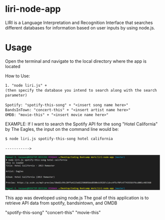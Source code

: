 # liri-node-app
LIRI is a Language Interpretation and Recognition Interface that searches different databases for information based on user inputs by using node.js.
# Usage
Open the terminal and navigate to the local directory where the app is located

How to Use:

    1. "node liri.js" +
    (then specify the database you intend to search along with the search parameter)

    Spotify: "spotify-this-song" + "<insert song name here>"
    BandsInTown: "concert-this" + "<insert artist name here>"
    OMDB: "movie-this" + "<insert movie name here>"


EXAMPLE: If I want to search the Spotify API for the song "Hotel California" by The Eagles, the input on the command line would be:

    $ node liri.js spotify-this-song hotel california

    ----------->

<img src="./spotify-functional-screenshot.png">




This app was developed using node.js
The goal of this application is to retrieve API data from spotify, bandsintown, and OMDB


"spotify-this-song"
"concert-this"
"movie-this" 

